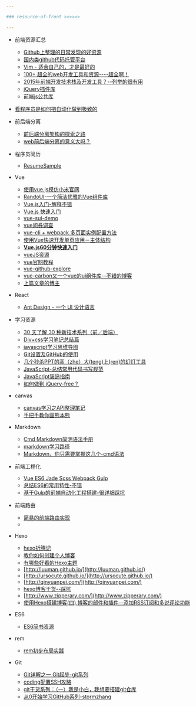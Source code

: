 ```yaml
---

### resource-of-front >>>>>>

---
```


* 前端资源汇总
    * [Github上整理的日常发现的好资源](https://github.com/poetries/mywiki)
    * [国内类github代码托管平台](http://caibaojian.com/git.html)
    * [Vim - 适合自己的，才是最好的](http://www.open-open.com/news/view/12292ee)
    * [100+ 超全的web开发工具和资源----超全啊！](https://xituqu.com/170.html)
    * [2015年前端开发技术栈及开发工具？--列举的很有用](https://www.zhihu.com/question/33179506)
    * [jQuery插件库](http://www.jq22.com/)
    * [前端js公共库](http://blog.gimhoy.com/archives/aliyun-js.html)

* [看程序员是如何把自动化做到极致的](http://blog.jobbole.com/100744/)  
* 前后端分离
    * [前后端分离架构的探索之路](https://segmentfault.com/a/1190000003795517)
    * [web前后端分离的意义大吗？](http://www.zhihu.com/question/28207685)
* 程序员简历
    * [ResumeSample](https://github.com/geekcompany/ResumeSample)
* Vue
    * [使用vue.js模仿小米官网](https://github.com/wendaosanshou/mi-by-vue)
    * [RandoUI-一个简洁优雅的Vue组件库](https://github.com/luojilab/radon-ui)
    * [Vue.js入门-解释不错](http://igeekbar.com/igeekbar/post/109.htm)
    * [Vue.js 快速入门](http://www.imooc.com/article/2688)
    * [vue-sui-demo](https://github.com/eteplus/vue-sui-demo/)
    * [vue问券调查](https://github.com/pramper/Demos/tree/master/Vue-Demos/Questionnaire)
    * [vue-cli + webpack 多页面实例配置方法](http://lanchenglv.com/article/2016/0826/vue-cli_webpack_multi-page.html)
    * [使用Vue快速开发单页应用－主体结构](https://segmentfault.com/a/1190000006711743)
    * [**Vue.js60分钟快速入门**](http://mp.weixin.qq.com/s?__biz=MzAxODE2MjM1MA==&mid=2651551140&idx=1&sn=5b791228d7978a837bb83063cf6e07d6&scene=0#wechat_redirect)
    * [vueJS资源](http://web.jobbole.com/?s=vue)
    * [vue官网教程](http://cn.vuejs.org/guide/overview.html)
    * [vue-github-explore](https://github-e.leanapp.cn/user/SidKwok/repos)
    * [vue-carbon又一个vue的ui组件库--不错的博客](http://gold.xitu.io/entry/57cd28375bbb500074f91bcf)
    * [上篇文章的博主](http://www.myronliu.com/)
* React
    * [Ant Design - 一个 UI 设计语言](http://ant.design/)

* 学习资源
    * [30 天了解 30 种新技术系列（前／后端）](http://gold.xitu.io/entry/57c928160e3dd90063e3267d)
    * [Div+css学习笔记总结篇](http://www.jianshu.com/p/8ebebb84b1c1)
    * [javascript学习思维导图](http://weber.pub/javascript%E5%AD%A6%E4%B9%A0%E6%80%9D%E7%BB%B4%E5%AF%BC%E5%9B%BE/104.html)
    * [Git设置及GitHub的使用](http://www.cnblogs.com/peterzd/archive/2012/04/22/2465230.html)
    * [几个秒杀PPT的高（zhe）大(teng)上(ren)的幻灯工具](http://www.jianshu.com/p/09a3bbb8b362)
    * [JavaScript-总结常用代码书写规范](https://segmentfault.com/a/1190000006835021)
    * [JavaScript装逼指南](https://segmentfault.com/a/1190000000514581)
    * [如何做到 jQuery-free？](http://www.ruanyifeng.com/blog/2013/05/jquery-free.html)
* canvas
    * [canvas学习之API整理笔记](http://luckykun.com/work/2016-09-01/canvas-study01.html)
    * [手把手教你画熊本熊](http://blog.ilanyy.com/html5/draw-kumamon-by-canvas.html)
* Markdown
    * [Cmd Markdown简明语法手册](https://www.zybuluo.com/mdeditor?url=https%3A%2F%2Fwww.zybuluo.com%2Fstatic%2Feditor%2Fmd-help.markdown#cmd-markdown-简明语法手册)
    * [markdown学习路径](http://www.jianshu.com/p/124ae0efaa71)
    * [Markdown，你只需要掌握这几个-cmd语法](https://www.zybuluo.com/AntLog/note/63228)
* 前端工程化
    * [Vue ES6 Jade Scss Webpack Gulp](http://www.jeffjade.com/2016/05/08/106-vue-es6-jade-scss-webpack-gulp/)
    * [总结ES6的常用特性-不错](http://luckykun.com/work/2016-05-10/es6-feature.html)
    * [基于Gulp的前端自动化工程搭建-很详细踩坑](http://mrzhang123.github.io/2016/09/07/gulpUse/)
* 前端路由
    * [简易的前端路由实现](https://segmentfault.com/a/1190000006740604)
    * 
* Hexo
    * [hexo折腾记](http://gold.xitu.io/post/57ce675b816dfa00541a87f2)
    * [教你如何创建个人博客](http://gold.xitu.io/entry/57cc12de0e3dd90063f6926d)
    * [有哪些好看的Hexo主题](http://www.zhihu.com/question/24422335)
    * [http://luuman.github.io/](http://luuman.github.io/)
    * [http://ursocute.github.io/](http://ursocute.github.io/)
    * [http://qinyuanpei.com/](http://qinyuanpei.com/)
    * [hexo博客干货--踩坑](http://tengj.top/categories/hexo/)
    * [http://www.zipperary.com/](http://www.zipperary.com/)
    * [使用Hexo搭建博客(四),博客的部件和插件--添加RSS订阅和多说评论功能](http://www.jianshu.com/p/739bf1305e66)



* ES6
    * [ES6简书资源](http://www.jianshu.com/search?q=ES6&page=1&type=notes)

* rem
    * [rem初步布局实践](https://segmentfault.com/a/1190000006839117)

* Git
    * [Git详解之一 Git起步-git系列](http://www.open-open.com/lib/view/open1328069609436.html)
    * [coding配置SSH攻略](https://coding.net/help/doc/git/ssh-key.html)
    * [git干货系列：（一）我是小白，我想要搭建git仓库](http://www.jianshu.com/p/1d5e97222cad)
    * [从0开始学习GitHub系列-stormzhang](http://gold.xitu.io/entry/57de3e547db2a24eb1b8b19a)


































